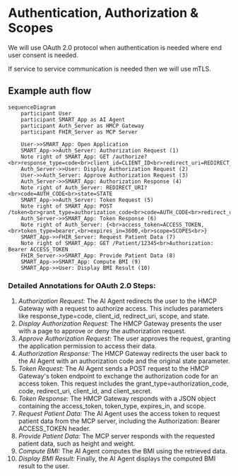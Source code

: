 # Authentication, Authorization & Scopes

We will use OAuth 2.0 protocol when authentication is needed where end user consent is needed.

If service to service communication is needed then we will use mTLS. 

## Example auth flow 

```mermaid
sequenceDiagram
    participant User
    participant SMART_App as AI Agent
    participant Auth_Server as HMCP Gateway
    participant FHIR_Server as MCP Server

    User->>SMART_App: Open Application
    SMART_App->>Auth_Server: Authorization Request (1)
    Note right of SMART_App: GET /authorize?<br>response_type=code<br>client_id=CLIENT_ID<br>redirect_uri=REDIRECT_URI<br>scope=SCOPES<br>state=STATE
    Auth_Server->>User: Display Authorization Request (2)
    User->>Auth_Server: Approve Authorization Request (3)
    Auth_Server->>SMART_App: Authorization Response (4)
    Note right of Auth_Server: REDIRECT_URI?<br>code=AUTH_CODE<br>state=STATE
    SMART_App->>Auth_Server: Token Request (5)
    Note right of SMART_App: POST /token<br>grant_type=authorization_code<br>code=AUTH_CODE<br>redirect_uri=REDIRECT_URI<br>client_id=CLIENT_ID<br>client_secret=CLIENT_SECRET
    Auth_Server->>SMART_App: Token Response (6)
    Note right of Auth_Server: {<br>access_token=ACCESS_TOKEN,<br>token_type=bearer,<br>expires_in=3600,<br>scope=SCOPES<br>}
    SMART_App->>FHIR_Server: Request Patient Data (7)
    Note right of SMART_App: GET /Patient/12345<br>Authorization: Bearer ACCESS_TOKEN
    FHIR_Server->>SMART_App: Provide Patient Data (8)
    SMART_App->>SMART_App: Compute BMI (9)
    SMART_App->>User: Display BMI Result (10)
```

### Detailed Annotations for OAuth 2.0 Steps:
1. *Authorization Request:* The AI Agent redirects the user to the HMCP Gateway with a request to authorize access. This includes parameters like response_type=code, client_id, redirect_uri, scope, and state.
2. *Display Authorization Request:* The HMCP Gateway presents the user with a page to approve or deny the authorization request.
3. *Approve Authorization Request:* The user approves the request, granting the application permission to access their data.
4. *Authorization Response:* The HMCP Gateway redirects the user back to the AI Agent with an authorization code and the original state parameter.
5. *Token Request:* The AI Agent sends a POST request to the HMCP Gateway's token endpoint to exchange the authorization code for an access token. This request includes the grant_type=authorization_code, code, redirect_uri, client_id, and client_secret.
6. *Token Response:* The HMCP Gateway responds with a JSON object containing the access_token, token_type, expires_in, and scope.
7. *Request Patient Data:* The AI Agent uses the access token to request patient data from the MCP server, including the Authorization: Bearer ACCESS_TOKEN header.
8. *Provide Patient Data:* The MCP server responds with the requested patient data, such as height and weight.
9. *Compute BMI:* The AI Agent computes the BMI using the retrieved data.
10. *Display BMI Result:* Finally, the AI Agent displays the computed BMI result to the user.